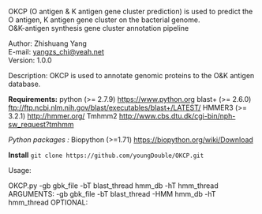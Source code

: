  OKCP (O antigen &amp; K antigen gene cluster prediction) is used to predict the O antigen, K antigen gene cluster on the bacterial genome.      
 O&K-antigen synthesis gene cluster annotation pipeline    
                                                            
  Author: Zhishuang Yang                                    
  E-mail: yangzs_chi@yeah.net                               
  Version: 1.0.0                                            

Description:
 OKCP is used to annotate genomic proteins to the O&K antigen database.
 
**Requirements:**
	python (>= 2.7.9) https://www.python.org
	blast+ (>= 2.6.0) ftp://ftp.ncbi.nlm.nih.gov/blast/executables/blast+/LATEST/
	HMMER3 (>= 3.2.1) http://hmmer.org/
	Tmhmm2 http://www.cbs.dtu.dk/cgi-bin/nph-sw_request?tmhmm 

*Python packages :*
	Biopython (>=1.71) https://biopython.org/wiki/Download

**Install**
```git clone https://github.com/youngDouble/OKCP.git```

Usage:

OKCP.py  -gb gbk_file  -bT blast_thread hmm_db -hT hmm_thread
ARGUMENTS:
        -gb gbk_file
        -bT blast_thread
        -HMM hmm_db
        -hT hmm_thread
OPTIONAL:
